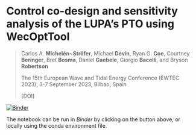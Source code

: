 # Control co-design and sensitivity analysis of the LUPA’s PTO using WecOptTool
> Carlos A. **Michelén~Ströfer**, Michael **Devin**, Ryan G. **Coe**, Courtney **Beringer**, Bret **Bosma**, Daniel **Gaebele**, Giorgio **Bacelli**, and Bryson **Robertson**
>
> The 15th European Wave and Tidal Energy Conference (EWTEC 2023), 3-7 September 2023, Bilbao, Spain
>
> [DOI]

[![Binder](https://mybinder.org/badge_logo.svg)](https://mybinder.org/v2/gh/cmichelenstrofer/EWTEC_2023/main?labpath=notebook.ipynb)

The notebook can be run in *Binder* by clicking on the button above, or locally using the conda environment file.
